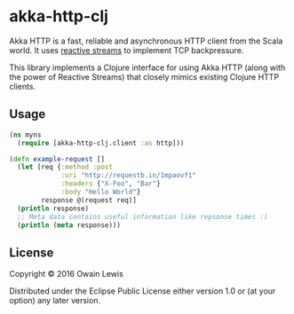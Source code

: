 # akka-http-clj

Akka HTTP is a fast, reliable and asynchronous HTTP client from the Scala world. 
It uses [reactive streams](http://www.reactive-streams.org/) to implement TCP backpressure.

This library implements a Clojure interface for using Akka HTTP (along with the power of Reactive Streams) that closely
mimics existing Clojure HTTP clients.

## Usage

```clojure
(ns myns
  (require [akka-http-clj.client :as http]))

(defn example-request []
  (let [req {:method :post
             :uri "http://requestb.in/1mpaovf1"
             :headers {"X-Foo", "Bar"}
             :body "Hello World"}
        response @(request req)]
  (println response)
  ;; Meta data contains useful information like repsonse times :)
  (println (meta response)))
```

## License

Copyright © 2016 Owain Lewis

Distributed under the Eclipse Public License either version 1.0 or (at
your option) any later version.
